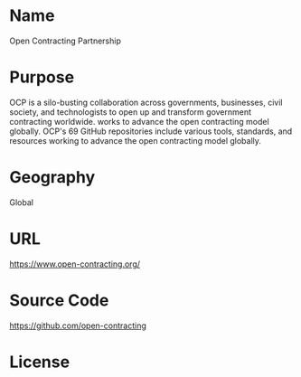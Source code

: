 # Name

Open Contracting Partnership

# Purpose

OCP is a silo-busting collaboration across governments, businesses, civil society, and technologists to open up and transform government contracting worldwide. works to advance the open contracting model globally. OCP's 69 GitHub repositories include various tools, standards, and resources working to advance the open contracting model globally. 

# Geography

Global

# URL

https://www.open-contracting.org/

# Source Code

https://github.com/open-contracting

# License


